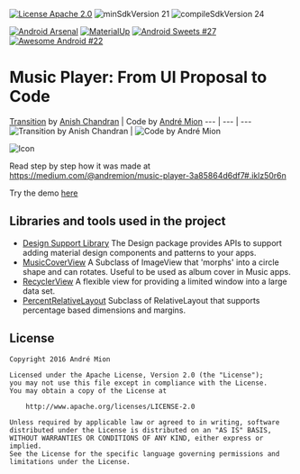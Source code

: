 [![License Apache 2.0](https://img.shields.io/badge/License-Apache%202.0-blue.svg?style=true)](http://www.apache.org/licenses/LICENSE-2.0)
![minSdkVersion 21](https://img.shields.io/badge/minSdkVersion-21-red.svg?style=true)
![compileSdkVersion 24](https://img.shields.io/badge/compileSdkVersion-24-yellow.svg?style=true)

[![Android Arsenal](https://img.shields.io/badge/Android%20Arsenal-Music--Player-green.svg?style=true)](https://android-arsenal.com/details/3/3855)
[![MaterialUp](https://img.shields.io/badge/MaterialUp-Music--Player-blue.svg?style=true)](https://www.uplabs.com/posts/music-player-open-source-apps)
[![Android Sweets #27](https://img.shields.io/badge/Android%20Sweets-%2327-ff69b4.svg?style=true)](https://androidsweets.ongoodbits.com/2016/07/14/issue-27)
[![Awesome Android #22](https://img.shields.io/badge/Awesome%20Android-%2322-green.svg?style=true)](https://android.libhunt.com/newsletter/22)

# Music Player: From UI Proposal to Code

[Transition](https://dribbble.com/shots/1850527-Music-Player-Transition) by [Anish Chandran](https://dribbble.com/anish_chandran) | Code by [André Mion](https://github.com/andremion)
--- | --- | ---
![Transition by Anish Chandran](https://raw.githubusercontent.com/andremion/Music-Player/master/art/music_player_concept_cropped.gif) | ![Code by André Mion](https://raw.githubusercontent.com/andremion/Music-Player/master/art/music_player_code.gif)

![Icon](https://raw.githubusercontent.com/andremion/Music-Player/master/app/src/main/res/mipmap-hdpi/ic_launcher.png)

Read step by step how it was made at https://medium.com/@andremion/music-player-3a85864d6df7#.iklz50r6n

Try the demo [here](https://appetize.io/app/rh7pw9njk2pbw0gvchh0pjbcfg)

## Libraries and tools used in the project

* [Design Support Library](http://developer.android.com/intl/pt-br/tools/support-library/features.html#design)
The Design package provides APIs to support adding material design components and patterns to your apps.
* [MusicCoverView](https://github.com/andremion/Music-Cover-View)
A Subclass of ImageView that 'morphs' into a circle shape and can rotates. Useful to be used as album cover in Music apps.
* [RecyclerView](http://developer.android.com/intl/pt-br/reference/android/support/v7/widget/RecyclerView.html)
A flexible view for providing a limited window into a large data set.
* [PercentRelativeLayout](https://developer.android.com/reference/android/support/percent/PercentRelativeLayout.html)
Subclass of RelativeLayout that supports percentage based dimensions and margins.

## License

    Copyright 2016 André Mion

    Licensed under the Apache License, Version 2.0 (the "License");
    you may not use this file except in compliance with the License.
    You may obtain a copy of the License at

        http://www.apache.org/licenses/LICENSE-2.0

    Unless required by applicable law or agreed to in writing, software
    distributed under the License is distributed on an "AS IS" BASIS,
    WITHOUT WARRANTIES OR CONDITIONS OF ANY KIND, either express or implied.
    See the License for the specific language governing permissions and
    limitations under the License.
